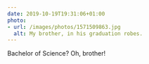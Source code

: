 ```yaml
---
date: 2019-10-19T19:31:06+01:00
photo:
- url: /images/photos/1571509863.jpg
  alt: My brother, in his graduation robes.
---
```

Bachelor of Science? Oh, brother!

